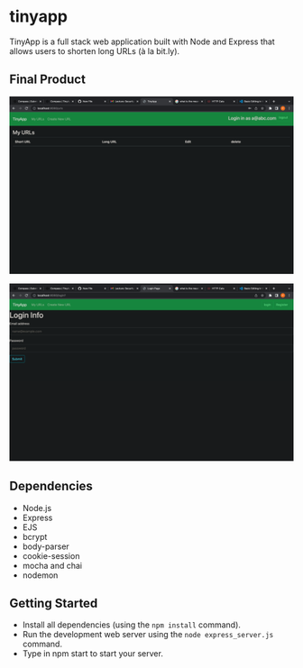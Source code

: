 # tinyapp
TinyApp is a full stack web application built with Node and Express that allows users to shorten long URLs (à la bit.ly).

## Final Product

!["Screenshot of Home Urls page"](https://github.com/puneet2121/tinyapp/blob/99f53722cbf63761824f007924ae43df71a49270/docs/Screen%20Shot%202022-05-20%20at%2011.08.25%20PM.png)

!["screenshot of Login page"](https://github.com/puneet2121/tinyapp/blob/99f53722cbf63761824f007924ae43df71a49270/docs/Screen%20Shot%202022-05-20%20at%2011.08.57%20PM.png)

## Dependencies

- Node.js
- Express
- EJS
- bcrypt
- body-parser
- cookie-session
- mocha and chai 
- nodemon

## Getting Started

- Install all dependencies (using the `npm install` command).
- Run the development web server using the `node express_server.js` command.
- Type in npm start to start your server.

